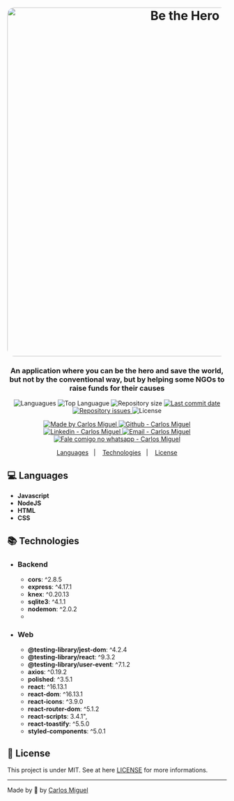 
<h1 align="center">
    <img alt="Be the Hero" src="https://github.com/solrachix/be-the-hero/blob/master/assets/Template.png?raw=true"  width="800px" style="border-radius:16px;"/>
</h1>

<h3 align="center" >
  An application where you can be the hero and save the world, but not by the conventional way, but by helping some NGOs to raise funds for their causes
</h3>

<p align="center">
  <img alt="Languagues" src="https://img.shields.io/github/languages/count/solrachix/be-the-hero">
  <img alt="Top Languague" src="https://img.shields.io/github/languages/top/solrachix/be-the-hero">
  <img alt="Repository size" src="https://img.shields.io/github/repo-size/solrachix/be-the-hero">
  <a href="https://github.com/solrachix/be-the-hero/commits/master">
    <img alt="Last commit date" src="https://img.shields.io/github/last-commit/solrachix/be-the-hero">
  </a>
   <a href="https://github.com/solrachix/be-the-hero/issues">
    <img alt="Repository issues" src="https://img.shields.io/github/issues/solrachix/be-the-hero">
  </a>
  <img alt="License" src="https://img.shields.io/github/license/solrachix/be-the-hero">
</p>
<p align="center">

  <a href="https://github.com/solrachix" target="_blank">
    <img alt="Made by Carlos Miguel" src="https://img.shields.io/badge/made%20by-Carlos_Miguel-informational">
  </a>
  <a href="https://github.com/solrachix" target="_blank" >
    <img alt="Github - Carlos Miguel" src="https://img.shields.io/badge/Github--%23F8952D?style=social&logo=github">
  </a>
  <a href="https://www.linkedin.com/in/carlos-miguel-alves-de-oliveira-380413197/" target="_blank" >
    <img alt="Linkedin - Carlos Miguel" src="https://img.shields.io/badge/Linkedin--%23F8952D?style=social&logo=linkedin">
  </a>
  <a href="mailto:carlos.miguel.oliveira.17@gmail.com" target="_blank" >
    <img alt="Email - Carlos Miguel" src="https://img.shields.io/badge/Email--%23F8952D?style=social&logo=gmail">
  </a>
  <a href="https://api.whatsapp.com/send?phone=5511969027401"
        target="_blank" >
    <img alt="Fale comigo no whatsapp - Carlos Miguel" src="https://img.shields.io/badge/Whatsapp--%23F8952D?style=social&logo=whatsapp">
  </a>

</p>

<p align="center">
  <a href="#computer-languages">Languages</a>&nbsp;&nbsp;&nbsp;|&nbsp;&nbsp;&nbsp;
  <a href="#books-technologies">Technologies</a>&nbsp;&nbsp;&nbsp;|&nbsp;&nbsp;&nbsp;
  <a href="#memo-license">License</a>
</p>

## :computer: Languages

- **Javascript**
- **NodeJS**
- **HTML**
- **CSS**

## :books: Technologies
- ### Backend 
	* **cors**:  ^2.8.5
	* **express**:  ^4.17.1
	* **knex**:  ^0.20.13
	* **sqlite3**:  ^4.1.1
	* **nodemon**: ^2.0.2 
	* 
- ### Web
	* **@testing-library/jest-dom**:  ^4.2.4
	* **@testing-library/react**:  ^9.3.2
	* **@testing-library/user-event**:  ^7.1.2
	* **axios**:  ^0.19.2
	* **polished**:  ^3.5.1
	* **react**:  ^16.13.1
	* **react-dom**:  ^16.13.1
	* **react-icons**:  ^3.9.0
	* **react-router-dom**:  ^5.1.2
	* **react-scripts**:  3.4.1",
	* **react-toastify**:  ^5.5.0
	* **styled-components**:  ^5.0.1

## :memo: License

This project is under MIT. See at here [LICENSE](/LICENSE) for more informations.

---

Made by :blue_heart: by [Carlos Miguel](https://github.com/solrachix)
